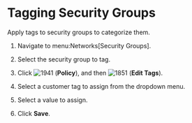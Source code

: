 # Tagging Security Groups

Apply tags to security groups to categorize them.

1.  Navigate to menu:Networks\[Security Groups\].

2.  Select the security group to tag.

3.  Click ![1941](1941.png) (**Policy**), and then ![1851](1851.png)
    (**Edit Tags**).

4.  Select a customer tag to assign from the dropdown menu.

5.  Select a value to assign.

6.  Click **Save**.
